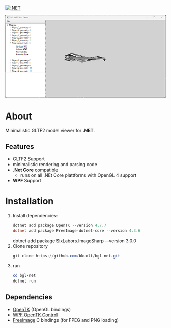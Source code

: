 [![.NET](https://github.com/bkuolt/bgl-net/actions/workflows/dotnet.yml/badge.svg)](https://github.com/bkuolt/bgl-net/actions/workflows/dotnet.yml)

![Screenshot](screenshot.png)

# About
Minimalistic GLTF2 model viewer for __.NET__.  


## Features
- GLTF2 Support
- minimalistic rendering and parsing code
- __.Net Core__ compatible
  - runs on all .NEt Core plattforms with OpenGL 4 support
- __WPF__ Support

# Installation

1) Install dependencies:
    ```PowerShell
    dotnet add package OpenTK --version 4.7.7
    dotnet add package FreeImage-dotnet-core --version 4.3.6
    ```
    dotnet add package SixLabors.ImageSharp --version 3.0.0
2) Clone repository
    ```PowerShell
    git clone https://github.com/bkuolt/bgl-net.git
    ```
3) run
    ```PowerShell
    cd bgl-net
    dotnet run
    ```

## Dependencies
- [OpenTK](https://github.com/opentk/opentk) (OpenGL bindings)
- [WPF OpenTK Control](https://github.com/opentk/GLWpfControl)
- [FreeImage](https://github.com/matgr1/FreeImage-dotnet-core) C bindings (for FPEG and PNG loading)
